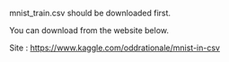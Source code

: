 mnist_train.csv should be downloaded first.

You can download from the website below.

Site : https://www.kaggle.com/oddrationale/mnist-in-csv